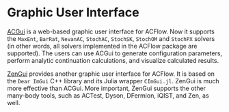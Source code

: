 # Graphic User Interface

[ACGui](https://github.com/huangli712/ACGui) is a web-based graphic user interface for ACFlow. Now it supports the `MaxEnt`, `BarRat`, `NevanAC`, `StochAC`, `StochSK`, `StochOM` and `StochPX` solvers (in other words, all solvers implemented in the ACFlow package are supported). The users can use ACGui to generate configuration parameters, perform analytic continuation calculations, and visualize calculated results.

[ZenGui](https://github.com/huangli712/ZenGui) provides another graphic user interface for ACFlow. It is based on the `Dear ImGui` C++ library and its Julia wrapper `CImGui.jl`. ZenGui is much more effective than ACGui. More important, ZenGui supports the other many-body tools, such as ACTest, Dyson, DFermion, iQIST, and Zen, as well.
